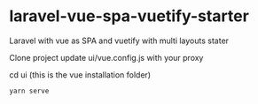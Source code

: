 # laravel-vue-spa-vuetify-starter
 Laravel with vue as SPA and vuetify with multi layouts stater
 
 Clone project 
 update ui/vue.config.js with your proxy
 
 cd ui (this is the vue installation folder)
 ```
 yarn serve
 ```
